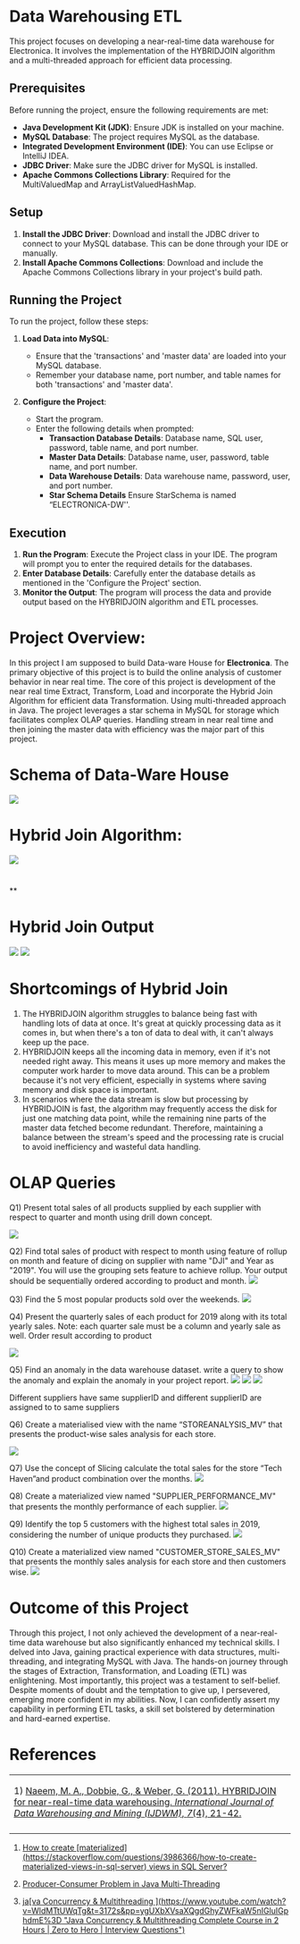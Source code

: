 ﻿# Data Warehousing ETL

This project focuses on developing a near-real-time data warehouse for Electronica. It involves the implementation of the HYBRIDJOIN algorithm and a multi-threaded approach for efficient data processing.

## Prerequisites

Before running the project, ensure the following requirements are met:

- **Java Development Kit (JDK)**: Ensure JDK is installed on your machine.
- **MySQL Database**: The project requires MySQL as the database.
- **Integrated Development Environment (IDE)**: You can use Eclipse or IntelliJ IDEA.
- **JDBC Driver**: Make sure the JDBC driver for MySQL is installed.
- **Apache Commons Collections Library**: Required for the MultiValuedMap and ArrayListValuedHashMap.

## Setup

1. **Install the JDBC Driver**: Download and install the JDBC driver to connect to your MySQL database. This can be done through your IDE or manually.
2. **Install Apache Commons Collections**: Download and include the Apache Commons Collections library in your project's build path.

## Running the Project

To run the project, follow these steps:

1. **Load Data into MySQL**:
   - Ensure that the 'transactions' and 'master data' are loaded into your MySQL database.
   - Remember your database name, port number, and table names for both 'transactions' and 'master data'.

2. **Configure the Project**:
   - Start the program.
   - Enter the following details when prompted:
     - **Transaction Database Details**: Database name, SQL user, password, table name, and port number.
     - **Master Data Details**: Database name, user, password, table name, and port number.
     - **Data Warehouse Details**: Data warehouse name, password, user, and port number.
     - **Star Schema Details** Ensure StarSchema is named “ELECTRONICA-DW''.

## Execution

1. **Run the Program**: Execute the Project class in your IDE. The program will prompt you to enter the required details for the databases.
2. **Enter Database Details**: Carefully enter the database details as mentioned in the 'Configure the Project' section.
3. **Monitor the Output**: The program will process the data and provide output based on the HYBRIDJOIN algorithm and ETL processes.


# <a name="_toc151258976"></a>**Project Overview:**
In this project I am supposed to build Data-ware House for **Electronica**. The primary objective of this project is to build the online analysis of customer behavior in near real time. The core of this project is development of the near real time Extract, Transform, Load and incorporate the Hybrid Join Algorithm for efficient data Transformation. Using multi-threaded approach in Java. The project leverages a star schema in MySQL for storage which facilitates complex OLAP queries. Handling stream in near real time and then joining the master data with efficiency was the major part of this project.
# <a name="_toc151258977"></a>**Schema of Data-Ware House** 
![](Assets/diagram.png)




# <a name="_toc151258978"></a>**Hybrid Join Algorithm:**

![](Assets/algo.png)
#
**
# <a name="_toc151258979"></a>**Hybrid Join Output**
![](Assets/Output1.png)
![](Assets/Output2.png)




# <a name="_toc151258980"></a>**Shortcomings of Hybrid Join**
1. The HYBRIDJOIN algorithm struggles to balance being fast with handling lots of data at once. It's great at quickly processing data as it comes in, but when there's a ton of data to deal with, it can't always keep up the pace. 
1. HYBRIDJOIN keeps all the incoming data in memory, even if it's not needed right away. This means it uses up more memory and makes the computer work harder to move data around. This can be a problem because it's not very efficient, especially in systems where saving memory and disk space is important.
1. In scenarios where the data stream is slow but processing by HYBRIDJOIN is fast, the algorithm may frequently access the disk for just one matching data point, while the remaining nine parts of the master data fetched become redundant. Therefore, maintaining a balance between the stream's speed and the processing rate is crucial to avoid inefficiency and wasteful data handling.
# <a name="_toc151258981"></a>**OLAP Queries**

Q1) Present total sales of all products supplied by each supplier with respect to quarter and month using drill down concept.

![](Assets/total_Sales.png)

Q2) Find total sales of product with respect to month using feature of rollup on month and feature of dicing on supplier with name "DJI" and Year as "2019". You will use the grouping sets feature to achieve rollup. Your output should be sequentially ordered according to product and month.
![](Assets/dji.png)

Q3) Find the 5 most popular products sold over the weekends.
![](Assets/weekend.png)


Q4) Present the quarterly sales of each product for 2019 along with its total yearly sales. Note: each quarter sale must be a column and yearly sale as well. Order result according to product

![](Assets/quarter.png)


Q5) Find an anomaly in the data warehouse dataset. write a query to show the anomaly and explain the anomaly in your project report.
![](Assets/anomoly1.png)
![](Assets/anomoly2.png)
![](Assets/anomoly3.png)





Different suppliers have same supplierID and different supplierID are assigned to to same suppliers

Q6) Create a materialised view with the name “STOREANALYSIS\_MV” that presents the product-wise sales analysis for each store.

![](Assets/q6.png)



Q7) Use the concept of Slicing calculate the total sales for the store “Tech Haven”and product combination over the months.
![](Assets/q7.png)



Q8) Create a materialized view named "SUPPLIER\_PERFORMANCE\_MV" that presents the monthly performance of each supplier.
![](Assets/q8.png)



Q9) Identify the top 5 customers with the highest total sales in 2019, considering the number of unique products they purchased.
![](Assets/q9.png)



Q10) Create a materialized view named "CUSTOMER\_STORE\_SALES\_MV" that presents the monthly sales analysis for each store and then customers wise.
![](Assets/q10.png)

# <a name="_toc151258983"></a>**Outcome of this Project**
Through this project, I not only achieved the development of a near-real-time data warehouse but also significantly enhanced my technical skills. I delved into Java, gaining practical experience with data structures, multi-threading, and integrating MySQL with Java. The hands-on journey through the stages of Extraction, Transformation, and Loading (ETL) was enlightening. Most importantly, this project was a testament to self-belief. Despite moments of doubt and the temptation to give up, I persevered, emerging more confident in my abilities. Now, I can confidently assert my capability in performing ETL tasks, a skill set bolstered by determination and hard-earned expertise.

# <a name="_toc151258984"></a>**References**

|||
| :- | :- |
|<p>1) [Naeem, M. A., Dobbie, G., & Weber, G. (2011). HYBRIDJOIN for near-real-time data warehousing. *International Journal of Data Warehousing and Mining (IJDWM)*, *7*(4), 21-42.](https://openrepository.aut.ac.nz/server/api/core/bitstreams/e381e308-87eb-4af3-9c8b-be640901b879/content)</p><p></p>||
|||
1) [How to create \[materialized\](https://stackoverflow.com/questions/3986366/how-to-create-materialized-views-in-sql-server) views in SQL Server?](https://stackoverflow.com/questions/3986366/how-to-create-materialized-views-in-sql-server)

1) [Producer-Consumer Problem in Java Multi-Threading](https://medium.com/@basecs101/producer-consumer-problem-in-java-multi-threading-latest-2a306f003973#:~:text=The%20Producer%2DConsumer%20Problem%20\(sometimes,is%20used%20as%20a%20queue.)

1) [ja\[va Concurrency & Multithreading \](https://www.youtube.com/watch?v=WldMTtUWqTg&t=3172s&pp=ygUXbXVsaXQgdGhyZWFkaW5nIGluIGphdmE%3D "Java Concurrency & Multithreading Complete Course in 2 Hours | Zero to Hero | Interview Questions")](https://www.youtube.com/watch?v=WldMTtUWqTg&t=3172s&ab_channel=RiddhiDutta)











